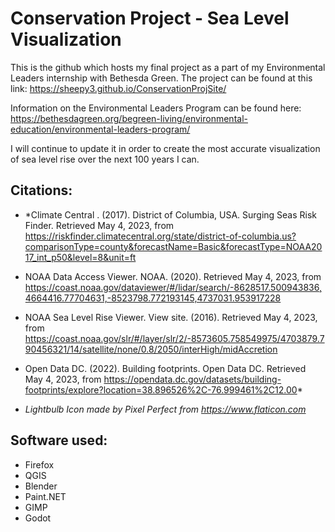 # Conservation Project - Sea Level Visualization

This is the github which hosts my final project as a part of my Environmental Leaders internship with Bethesda Green. The project can be found at this link: https://sheepy3.github.io/ConservationProjSite/

Information on the Environmental Leaders Program can be found here: https://bethesdagreen.org/begreen-living/environmental-education/environmental-leaders-program/

I will continue to update it in order to create the most accurate visualization of sea level rise over the next 100 years I can. 


## Citations:
- *Climate Central . (2017). District of Columbia, USA. Surging Seas Risk Finder. Retrieved May 4, 2023, from https://riskfinder.climatecentral.org/state/district-of-columbia.us?comparisonType=county&forecastName=Basic&forecastType=NOAA2017_int_p50&level=8&unit=ft
- NOAA Data Access Viewer. NOAA. (2020). Retrieved May 4, 2023, from https://coast.noaa.gov/dataviewer/#/lidar/search/-8628517.500943836,4664416.77704631,-8523798.772193145,4737031.953917228
- NOAA Sea Level Rise Viewer. View site. (2016). Retrieved May 4, 2023, from https://coast.noaa.gov/slr/#/layer/slr/2/-8573605.758549975/4703879.790456321/14/satellite/none/0.8/2050/interHigh/midAccretion
- Open Data DC. (2022). Building footprints. Open Data DC. Retrieved May 4, 2023, from https://opendata.dc.gov/datasets/building-footprints/explore?location=38.896526%2C-76.999461%2C12.00*

- *Lightbulb Icon made by Pixel Perfect from https://www.flaticon.com*

## Software used:
- Firefox
- QGIS
- Blender
- Paint.NET
- GIMP
- Godot
